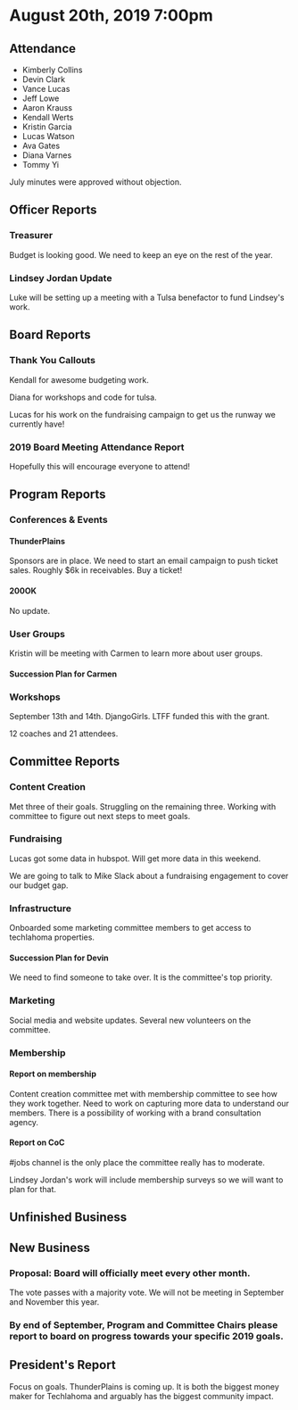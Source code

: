 # August 20th, 2019 7:00pm

## Attendance
* Kimberly Collins
* Devin Clark
* Vance Lucas
* Jeff Lowe
* Aaron Krauss
* Kendall Werts
* Kristin Garcia
* Lucas Watson
* Ava Gates
* Diana Varnes
* Tommy Yi

July minutes were approved without objection.

## Officer Reports

### Treasurer

Budget is looking good. We need to keep an eye on the rest of the year.

### Lindsey Jordan Update

Luke will be setting up a meeting with a Tulsa benefactor to fund Lindsey's work.

## Board Reports

### Thank You Callouts

Kendall for awesome budgeting work.

Diana for workshops and code for tulsa.

Lucas for his work on the fundraising campaign to get us the runway we currently have!

### 2019 Board Meeting Attendance Report

Hopefully this will encourage everyone to attend!

## Program Reports

### Conferences & Events

#### ThunderPlains

Sponsors are in place. We need to start an email campaign to push ticket sales. Roughly $6k in receivables. Buy a ticket!

#### 200OK

No update.

### User Groups

Kristin will be meeting with Carmen to learn more about user groups.

#### Succession Plan for Carmen

### Workshops

September 13th and 14th. DjangoGirls. LTFF funded this with the grant.

12 coaches and 21 attendees.

## Committee Reports

### Content Creation

Met three of their goals. Struggling on the remaining three. Working with committee to figure out next steps to meet goals.

### Fundraising

Lucas got some data in hubspot. Will get more data in this weekend.

We are going to talk to Mike Slack about a fundraising engagement to cover our budget gap.

### Infrastructure

Onboarded some marketing committee members to get access to techlahoma properties.

#### Succession Plan for Devin

We need to find someone to take over. It is the committee's top priority.

### Marketing

Social media and website updates. Several new volunteers on the committee.

### Membership

#### Report on membership

Content creation committee met with membership committee to see how they work together. Need to work on capturing more data to understand our members. There is a possibility of working with a brand consultation agency.

#### Report on CoC

#jobs channel is the only place the committee really has to moderate.

Lindsey Jordan's work will include membership surveys so we will want to plan for that.

## Unfinished Business

## New Business

### Proposal: Board will officially meet every other month.

The vote passes with a majority vote. We will not be meeting in September and November this year.

### By end of September, Program and Committee Chairs please report to board on progress towards your specific 2019 goals.

## President's Report

Focus on goals. ThunderPlains is coming up. It is both the biggest money maker for Techlahoma and arguably has the biggest community impact. 
